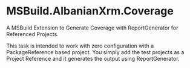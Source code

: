 # MSBuild.AlbanianXrm.Coverage
A MSBuild Extension to Generate Coverage with ReportGenerator for Referenced Projects.

This task is intended to work with zero configuration with a PackageReference based project. You simply add the test projects as a Project Reference and it generates the output using ReportGenerator.

